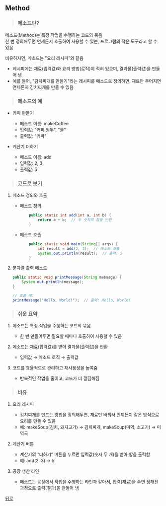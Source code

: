 ## Method
> ### 메소드란?
메소드(Method)는 특정 작업을 수행하는 코드의 묶음</br>
한 번 정의해두면 언제든지 호출하여 사용할 수 있는, 프로그램의 작은 도구라고 할 수 있음

비유하자면, 메소드는 "요리 레시피"와 같음
- 레시피에는 재료(입력값)와 요리 방법(로직)이 적혀 있으며, 결과물(출력값)을 만들어 냄
- 예를 들어, "김치찌개를 만들기"라는 레시피를 메소드로 정의하면, 재료만 주어지면 언제든지 김치찌개를 만들 수 있음

> ### 메소드의 예
- 커피 만들기
    - 메소드 이름: makeCoffee
    - 입력값: "커피 원두", "물"
    - 출력값: "커파"

- 계산기 더하기
    - 메소드 이름: add
    - 입력값: 2, 3
    - 출력값: 5

> ### 코드로 보기
1. 메소드 정의와 호출
    - 메소드 정의
        ```java
            public static int add(int a, int b) {
                return a + b;  // 두 숫자의 합을 반환
            }
        ```

    - 메소드 호출
        ```java
            public static void main(String[] args) {
                int result = add(2, 3);  // 메소드 호출
                System.out.println(result);  // 출력: 5
            }
        ```

2. 문자열 출력 메소드
    ```java
    public static void printMessage(String message) {
        System.out.println(message);
    }

    // 호출 예:
    printMessage("Hello, World!");  // 출력: Hello, World!
    ```

> ### 쉬운 요약
1.	메소드는 특정 작업을 수행하는 코드의 묶음
	- 한 번 만들어두면 필요할 때마다 호출하여 사용할 수 있음

2.	메소드는 재료(입력값)를 받아 결과물(출력값)을 반환
	- 입력값 → 메소드 로직 → 출력값

3.	코드를 효율적으로 관리하고 재사용성을 높여줌
	- 반복적인 작업을 줄이고, 코드가 더 깔끔해짐

> ### 비유
1.	요리 레시피
	- 김치찌개를 만드는 방법을 정의해두면, 재료만 바꿔서 언제든지 같은 방식으로 요리를 만들 수 있음
	- 예: makeSoup(김치, 돼지고기) → 김치찌개, makeSoup(미역, 소고기) → 미역국

2.	계산기 버튼
	- 계산기의 “더하기” 버튼을 누르면 입력값(숫자 두 개)을 받아 합을 출력함
	- 예: add(2, 3) → 5

3.	공장 생산 라인
    - 메소드는 공장에서 작업을 수행하는 라인과 같아서, 입력(재료)을 주면 정해진 과정으로 출력(결과)을 만들어 냄

[뒤로](java)